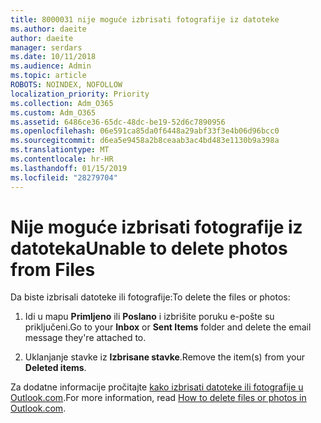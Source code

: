 ```yaml
---
title: 8000031 nije moguće izbrisati fotografije iz datoteke
ms.author: daeite
author: daeite
manager: serdars
ms.date: 10/11/2018
ms.audience: Admin
ms.topic: article
ROBOTS: NOINDEX, NOFOLLOW
localization_priority: Priority
ms.collection: Adm_O365
ms.custom: Adm_O365
ms.assetid: 6486ce36-65dc-48dc-be19-52d6c7890956
ms.openlocfilehash: 06e591ca85da0f6448a29abf33f3e4b06d96bcc0
ms.sourcegitcommit: d6ea5e9458a2b8ceaab3ac4bd483e1130b9a398a
ms.translationtype: MT
ms.contentlocale: hr-HR
ms.lasthandoff: 01/15/2019
ms.locfileid: "28279704"
---
```

# <a name="unable-to-delete-photos-from-files"></a><span data-ttu-id="18318-102">Nije moguće izbrisati fotografije iz datoteka</span><span class="sxs-lookup"><span data-stu-id="18318-102">Unable to delete photos from Files</span></span>

<span data-ttu-id="18318-103">Da biste izbrisali datoteke ili fotografije:</span><span class="sxs-lookup"><span data-stu-id="18318-103">To delete the files or photos:</span></span>
  
1. <span data-ttu-id="18318-104">Idi u mapu **Primljeno** ili **Poslano** i izbrišite poruku e-pošte su priključeni.</span><span class="sxs-lookup"><span data-stu-id="18318-104">Go to your **Inbox** or **Sent Items** folder and delete the email message they're attached to.</span></span> 
    
2. <span data-ttu-id="18318-105">Uklanjanje stavke iz **Izbrisane stavke**.</span><span class="sxs-lookup"><span data-stu-id="18318-105">Remove the item(s) from your **Deleted items**.</span></span> 
    
<span data-ttu-id="18318-106">Za dodatne informacije pročitajte [kako izbrisati datoteke ili fotografije u Outlook.com](https://support.office.com/article/bae0531f-040f-4c42-90b9-786ca718c16d.aspx).</span><span class="sxs-lookup"><span data-stu-id="18318-106">For more information, read [How to delete files or photos in Outlook.com](https://support.office.com/article/bae0531f-040f-4c42-90b9-786ca718c16d.aspx).</span></span>
  

